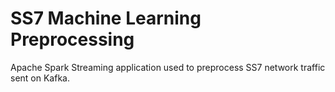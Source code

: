 # SS7 Machine Learning Preprocessing
Apache Spark Streaming application used to preprocess SS7 network traffic sent
on Kafka.
